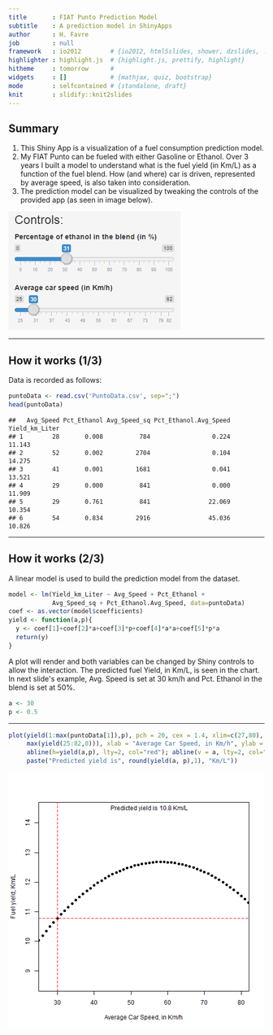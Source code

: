```yaml
---
title       : FIAT Punto Prediction Model
subtitle    : A prediction model in ShinyApps
author      : H. Favre
job         : null
framework   : io2012        # {io2012, html5slides, shower, dzslides, ...}
highlighter : highlight.js  # {highlight.js, prettify, highlight}
hitheme     : tomorrow      # 
widgets     : []            # {mathjax, quiz, bootstrap}
mode        : selfcontained # {standalone, draft}
knit        : slidify::knit2slides
---
```


## Summary

1. This Shiny App is a visualization of a fuel consumption prediction model.
2. My FIAT Punto can be fueled with either Gasoline or Ethanol. Over 3 years I built a model to understand what is the fuel yield (in Km/L) as a function of the fuel blend. How (and where) car is driven, represented by average speed, is also taken into consideration.
3. The prediction model can be visualized by tweaking the controls of the provided app (as seen in image below).

![width](Controls.png)

---

## How it works (1/3)

Data is recorded as follows:


```r
puntoData <- read.csv('PuntoData.csv', sep=";")
head(puntoData)
```

```
##   Avg_Speed Pct_Ethanol Avg_Speed_sq Pct_Ethanol.Avg_Speed Yield_km_Liter
## 1        28       0.008          784                 0.224         11.143
## 2        52       0.002         2704                 0.104         14.275
## 3        41       0.001         1681                 0.041         13.521
## 4        29       0.000          841                 0.000         11.909
## 5        29       0.761          841                22.069         10.354
## 6        54       0.834         2916                45.036         10.826
```

---

## How it works (2/3)

A linear model is used to build the prediction model from the dataset.

```r
model <- lm(Yield_km_Liter ~ Avg_Speed + Pct_Ethanol + 
            Avg_Speed_sq + Pct_Ethanol.Avg_Speed, data=puntoData)
coef <- as.vector(model$coefficients)
yield <- function(a,p){
  y <- coef[1]+coef[2]*a+coef[3]*p+coef[4]*a*a+coef[5]*p*a
  return(y)
}
```

A plot will render and both variables can be changed by Shiny controls to allow the interaction. The predicted fuel Yield, in Km/L, is seen in the chart.
In next slide's example, Avg. Speed is set at 30 km/h and Pct. Ethanol in the blend is set at 50%.


```r
a <- 30
p <- 0.5
```

---

```r
plot(yield(1:max(puntoData[1]),p), pch = 20, cex = 1.4, xlim=c(27,80), ylim=c(min(yield(25:82,1)),
     max(yield(25:82,0))), xlab = "Average Car Speed, in Km/h", ylab = "Fuel yield, Km/L")
     abline(h=yield(a,p), lty=2, col="red"); abline(v = a, lty=2, col="red"); text(x=55, y=14.5,
     paste("Predicted yield is", round(yield(a, p),1), "Km/L"))
```

![plot of chunk unnamed-chunk-4](assets/fig/unnamed-chunk-4-1.png) 


